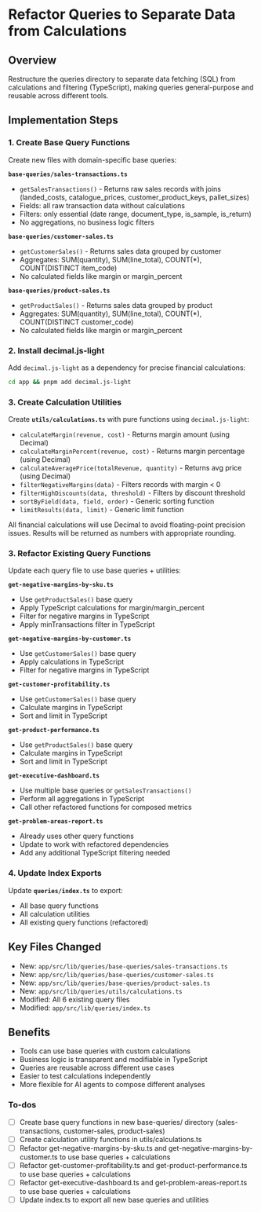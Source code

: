 <!-- 8ee0a003-925e-4125-91a6-aa28948690e0 cf4cf012-d897-4687-a253-98bf36a4d556 -->
# Refactor Queries to Separate Data from Calculations

## Overview

Restructure the queries directory to separate data fetching (SQL) from calculations and filtering (TypeScript), making queries general-purpose and reusable across different tools.

## Implementation Steps

### 1. Create Base Query Functions

Create new files with domain-specific base queries:

**`base-queries/sales-transactions.ts`**

- `getSalesTransactions()` - Returns raw sales records with joins (landed_costs, catalogue_prices, customer_product_keys, pallet_sizes)
- Fields: all raw transaction data without calculations
- Filters: only essential (date range, document_type, is_sample, is_return)
- No aggregations, no business logic filters

**`base-queries/customer-sales.ts`**

- `getCustomerSales()` - Returns sales data grouped by customer
- Aggregates: SUM(quantity), SUM(line_total), COUNT(*), COUNT(DISTINCT item_code)
- No calculated fields like margin or margin_percent

**`base-queries/product-sales.ts`**

- `getProductSales()` - Returns sales data grouped by product
- Aggregates: SUM(quantity), SUM(line_total), COUNT(*), COUNT(DISTINCT customer_code)
- No calculated fields like margin or margin_percent

### 2. Install decimal.js-light

Add `decimal.js-light` as a dependency for precise financial calculations:

```bash
cd app && pnpm add decimal.js-light
```

### 3. Create Calculation Utilities

Create **`utils/calculations.ts`** with pure functions using `decimal.js-light`:

- `calculateMargin(revenue, cost)` - Returns margin amount (using Decimal)
- `calculateMarginPercent(revenue, cost)` - Returns margin percentage (using Decimal)
- `calculateAveragePrice(totalRevenue, quantity)` - Returns avg price (using Decimal)
- `filterNegativeMargins(data)` - Filters records with margin < 0
- `filterHighDiscounts(data, threshold)` - Filters by discount threshold
- `sortByField(data, field, order)` - Generic sorting function
- `limitResults(data, limit)` - Generic limit function

All financial calculations will use Decimal to avoid floating-point precision issues. Results will be returned as numbers with appropriate rounding.

### 3. Refactor Existing Query Functions

Update each query file to use base queries + utilities:

**`get-negative-margins-by-sku.ts`**

- Use `getProductSales()` base query
- Apply TypeScript calculations for margin/margin_percent
- Filter for negative margins in TypeScript
- Apply minTransactions filter in TypeScript

**`get-negative-margins-by-customer.ts`**

- Use `getCustomerSales()` base query
- Apply calculations in TypeScript
- Filter for negative margins in TypeScript

**`get-customer-profitability.ts`**

- Use `getCustomerSales()` base query
- Calculate margins in TypeScript
- Sort and limit in TypeScript

**`get-product-performance.ts`**

- Use `getProductSales()` base query
- Calculate margins in TypeScript
- Sort and limit in TypeScript

**`get-executive-dashboard.ts`**

- Use multiple base queries or `getSalesTransactions()`
- Perform all aggregations in TypeScript
- Call other refactored functions for composed metrics

**`get-problem-areas-report.ts`**

- Already uses other query functions
- Update to work with refactored dependencies
- Add any additional TypeScript filtering needed

### 4. Update Index Exports

Update **`queries/index.ts`** to export:

- All base query functions
- All calculation utilities
- All existing query functions (refactored)

## Key Files Changed

- New: `app/src/lib/queries/base-queries/sales-transactions.ts`
- New: `app/src/lib/queries/base-queries/customer-sales.ts`
- New: `app/src/lib/queries/base-queries/product-sales.ts`
- New: `app/src/lib/queries/utils/calculations.ts`
- Modified: All 6 existing query files
- Modified: `app/src/lib/queries/index.ts`

## Benefits

- Tools can use base queries with custom calculations
- Business logic is transparent and modifiable in TypeScript
- Queries are reusable across different use cases
- Easier to test calculations independently
- More flexible for AI agents to compose different analyses

### To-dos

- [ ] Create base query functions in new base-queries/ directory (sales-transactions, customer-sales, product-sales)
- [ ] Create calculation utility functions in utils/calculations.ts
- [ ] Refactor get-negative-margins-by-sku.ts and get-negative-margins-by-customer.ts to use base queries + calculations
- [ ] Refactor get-customer-profitability.ts and get-product-performance.ts to use base queries + calculations
- [ ] Refactor get-executive-dashboard.ts and get-problem-areas-report.ts to use base queries + calculations
- [ ] Update index.ts to export all new base queries and utilities